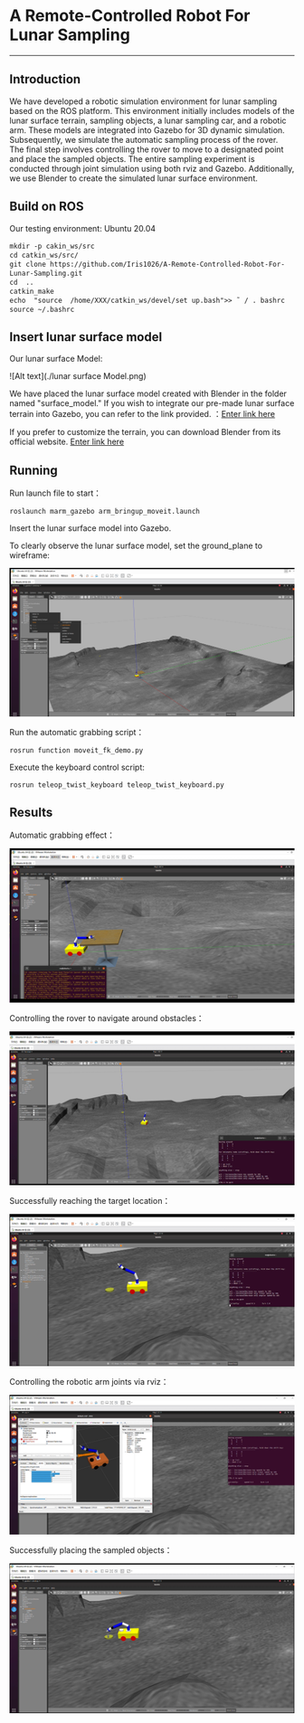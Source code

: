# A Remote-Controlled Robot For Lunar Sampling

-------------------

## Introduction
We have developed a robotic simulation environment for lunar sampling based on the ROS platform. This environment initially includes models of the lunar surface terrain, sampling objects, a lunar sampling car, and a robotic arm. These models are integrated into Gazebo for 3D dynamic simulation. Subsequently, we simulate the automatic sampling process of the rover. The final step involves controlling the rover to move to a designated point and place the sampled objects. The entire sampling experiment is conducted through joint simulation using both rviz and Gazebo. Additionally, we use Blender to create the simulated lunar surface environment.

## Build on ROS

Our testing environment: Ubuntu 20.04

```
mkdir -p cakin_ws/src
cd catkin_ws/src/
git clone https://github.com/Iris1026/A-Remote-Controlled-Robot-For-Lunar-Sampling.git
cd  ..
catkin_make
echo  "source  /home/XXX/catkin_ws/devel/set up.bash">> ˜ / . bashrc
source ~/.bashrc
```
> 
## Insert lunar surface model

Our lunar surface Model:

![Alt text](./lunar surface Model.png)


We have placed the lunar surface model created with Blender in the folder named "surface_model." If you wish to integrate our pre-made lunar surface terrain into Gazebo, you can refer to the link provided. ：[Enter link here](https://blog.csdn.net/m0_70652514/article/details/131074416?spm=1001.2101.3001.6650.4&utm_medium=distribute.pc_relevant.none-task-blog-2~default~CTRLIST~Rate-4-131074416-blog-124400724.235%5Ev43%5Epc_blog_bottom_relevance_base9&depth_1-utm_source=distribute.pc_relevant.none-task-blog-2~default~CTRLIST~Rate-4-131074416-blog-124400724.235%5Ev43%5Epc_blog_bottom_relevance_base9&utm_relevant_index=9)

If you prefer to customize the terrain, you can download Blender from its official website. [Enter link here](https://www.blender.org/)

## Running

Run launch file to start：

```
roslaunch marm_gazebo arm_bringup_moveit.launch
```

Insert the lunar surface model into Gazebo. 

To clearly observe the lunar surface model, set the ground_plane to wireframe:


![Alt text](./ground.png)


Run the automatic grabbing script：
```
rosrun function moveit_fk_demo.py
```

Execute the keyboard control script:
```
rosrun teleop_twist_keyboard teleop_twist_keyboard.py
```

## Results
Automatic grabbing effect：

![Alt text](./grabbing.png)


Controlling the rover to navigate around obstacles：

![Alt text](./Controlling.png)


Successfully reaching the target location：


![Alt text](./reaching.png)


Controlling the robotic arm joints via rviz：


![Alt text](./arm.png)


Successfully placing the sampled objects：


![Alt text](./placing.png)
